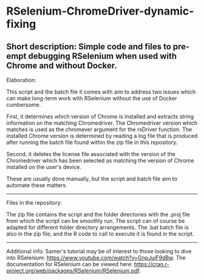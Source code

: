 # RSelenium-ChromeDriver-dynamic-fixing

Short description: Simple code and files to pre-empt debugging RSelenium when used with Chrome and without Docker.
---------------------------------------------------------------------------------------------------------------------------------------------------------------------
Elaboration:

This script and the batch file it comes with aim to address two issues which can make long-term work with RSelenium without the use of Docker cumbersome. 

First, it determines which version of Chrome is installed and extracts string information on the matching Chromedriver. The Chromedriver version which matches is used as the chromever argument for the rsDriver function. The installed Chrome version is determined by reading a log file that is produced after running the batch file found within the zip file in this repository. 

Second, it deletes the license file associated with the version of the Chromedriver which has been selected as matching the version of Chrome installed on the user's device.

These are usually done manually, but the script and batch file aim to automate these matters.

---------------------------------------------------------------------------------------------------------------------------------------------------------------------
Files in the repository:

The zip file contains the script and the folder directories with the .proj file from which the script can be smoothly run. The script can of course be adapted for different folder directory arrangements. The .bat batch file is also in the zip file, and the R code to call to execute it is found in the script.

----------
Additional info:
Samer's tutorial may be of interest to those looking to dive into RSelenium: https://www.youtube.com/watch?v=GnpJujF9dBw. The documentation for RSelenium can be viewed here: https://cran.r-project.org/web/packages/RSelenium/RSelenium.pdf.
